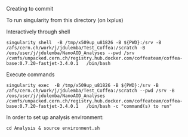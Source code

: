 Creating to commit

To run singularity from this directory (on lxplus)

Interactively through shell
```
singularity shell  -B /tmp/x509up_u81826 -B ${PWD}:/srv -B /afs/cern.ch/work/j/jdulemba/Test_Coffea:/scratch -B /eos/user/j/jdulemba/NanoAOD_Analyses --pwd /srv   /cvmfs/unpacked.cern.ch/registry.hub.docker.com/coffeateam/coffea-base:0.7.20-fastjet-3.4.0.1   /bin/bash
```

Execute commands
```
singularity exec  -B /tmp/x509up_u81826 -B ${PWD}:/srv -B /afs/cern.ch/work/j/jdulemba/Test_Coffea:/scratch --pwd /srv -B /eos/user/j/jdulemba/NanoAOD_Analyses  /cvmfs/unpacked.cern.ch/registry.hub.docker.com/coffeateam/coffea-base:0.7.20-fastjet-3.4.0.1   /bin/bash -c "command(s) to run"
```

In order to set up analysis environment:

```
cd Analysis & source environment.sh

```
